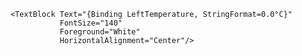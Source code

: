 <StackPanel Cursor="Hand">
    <StackPanel.InputBindings>
        <MouseBinding Gesture="LeftClick"
                      Command="{Binding SelectLeftTemperatureCommand}" />
    </StackPanel.InputBindings>

    <TextBlock Text="{Binding LeftTemperature, StringFormat=0.0°C}"
               FontSize="140"
               Foreground="White"
               HorizontalAlignment="Center"/>
</StackPanel>